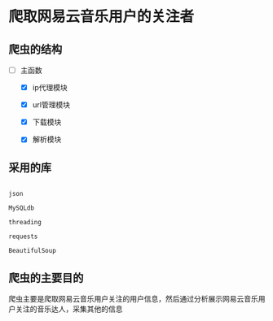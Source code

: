 ﻿
# 爬取网易云音乐用户的关注者



## 爬虫的结构


- [ ] 主函数


  - [x] ip代理模块


  - [x] url管理模块


  - [x] 下载模块
  

  - [x] 解析模块



## 采用的库



```

json

MySQLdb

threading

requests

BeautifulSoup

```


## 爬虫的主要目的



爬虫主要是爬取网易云音乐用户关注的用户信息，然后通过分析展示网易云音乐用户关注的音乐达人，采集其他的信息
